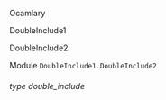 Ocamlary

DoubleInclude1

DoubleInclude2

Module `DoubleInclude1.DoubleInclude2`

<a id="type-double_include"></a>

###### type double_include